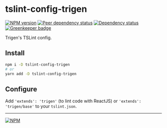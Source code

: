 # tslint-config-trigen

[![NPM version][npm]][npm-url]
[![Peer dependency status][peer-deps]][peer-deps-url]
[![Dependency status][deps]][deps-url]
[![Greenkeeper badge][greenkeeper]][greenkeeper-url]

[npm]: https://img.shields.io/npm/v/tslint-config-trigen.svg
[npm-url]: https://npmjs.com/package/tslint-config-trigen

[peer-deps]: https://david-dm.org/TrigenSoftware/tslint-config-trigen/peer-status.svg
[peer-deps-url]: https://david-dm.org/TrigenSoftware/tslint-config-trigen?type=peer

[deps]: https://david-dm.org/TrigenSoftware/tslint-config-trigen.svg
[deps-url]: https://david-dm.org/TrigenSoftware/tslint-config-trigen

[greenkeeper]: https://badges.greenkeeper.io/TrigenSoftware/tslint-config-trigen.svg
[greenkeeper-url]: https://greenkeeper.io/

Trigen's TSLint config.

## Install

```bash
npm i -D tslint-config-trigen
# or
yarn add -D tslint-config-trigen
```

## Configure

Add `'extends': 'trigen'` (to lint code with ReactJS) or `'extends': 'trigen/base'` to your `tslint.json`.

---
[![NPM](https://nodei.co/npm/tslint-config-trigen.png?downloads=true&downloadRank=true&stars=true)](https://nodei.co/npm/tslint-config-trigen/)
